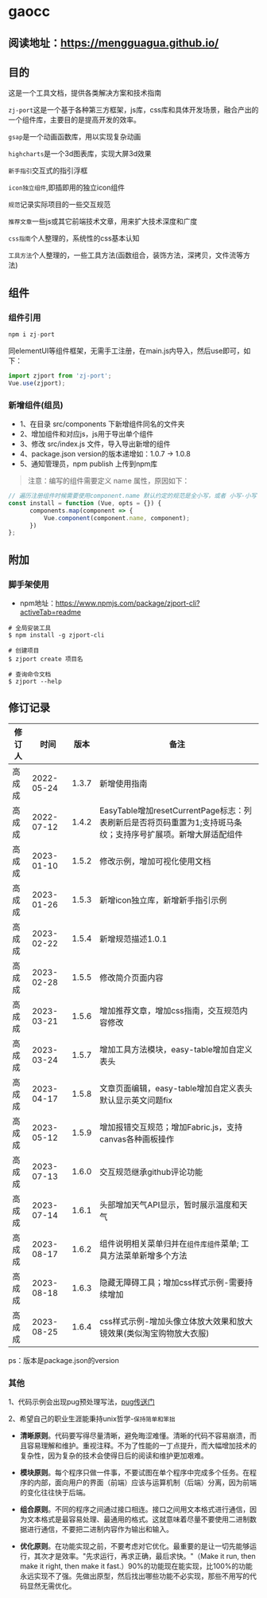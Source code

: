 # gaocc

## 阅读地址：https://mengguagua.github.io/

## 目的
  这是一个工具文档，提供各类解决方案和技术指南

  `zj-port`这是一个基于各种第三方框架，js库，css库和具体开发场景，融合产出的一个组件库，主要目的是提高开发的效率。

  `gsap`是一个动画函数库，用以实现复杂动画

  `highcharts`是一个3d图表库，实现大屏3d效果

  `新手指引`交互式的指引浮框

  `icon独立组件`,即插即用的独立icon组件

  `规范`记录实际项目的一些交互规范

  `推荐文章`一些js或其它前端技术文章，用来扩大技术深度和广度

  `css指南`个人整理的，系统性的css基本认知

  `工具方法`个人整理的，一些工具方法(函数组合，装饰方法，深拷贝，文件流等方法)



  ## 组件
  ### 组件引用

  ```js
  npm i zj-port
  ```
  同elementUI等组件框架，无需手工注册，在main.js内导入，然后use即可，如下：
  ```js
  import zjport from 'zj-port';
  Vue.use(zjport);
  ```

  ### 新增组件(组员)

  - 1、在目录 src/components 下新增组件同名的文件夹
  - 2、增加组件和对应js，js用于导出单个组件
  - 3、修改 src/index.js 文件，导入导出新增的组件
  - 4、package.json version的版本递增如：1.0.7 -> 1.0.8
  - 5、通知管理员，npm publish 上传到npm库

  >注意：编写的组件需要定义 name 属性，原因如下：

  ```js
  // 遍历注册组件时候需要使用component.name 默认约定的规范是全小写，或者 小写-小写
  const install = function (Vue, opts = {}) {
  		components.map(component => {
  			Vue.component(component.name, component);
  		})
  };
  ```

  ## 附加
  ### 脚手架使用
  - npm地址：https://www.npmjs.com/package/zjport-cli?activeTab=readme
  ```shell
  # 全局安装工具
  $ npm install -g zjport-cli
  ```
  ```shell
  # 创建项目
  $ zjport create 项目名
  ```
  ```shell
  # 查询命令文档
  $ zjport --help
  ```

  ## 修订记录

  | 修订人 | 时间       | 版本  | 备注                                                         |
  | ------ | ---------- | ----- | ------------------------------------------------------------ |
  | 高成成 | 2022-05-24 | 1.3.7 | 新增使用指南                                                 |
  | 高成成 | 2022-07-12 | 1.4.2 | EasyTable增加resetCurrentPage标志：列表刷新后是否将页码重置为1;支持斑马条纹；支持序号扩展项。新增大屏适配组件 |
  | 高成成 | 2023-01-10 | 1.5.2 | 修改示例，增加可视化使用文档
  | 高成成 | 2023-01-26 | 1.5.3 | 新增icon独立库，新增新手指引示例
  | 高成成 | 2023-02-22 | 1.5.4 | 新增规范描述1.0.1
  | 高成成 | 2023-02-28 | 1.5.5 | 修改简介页面内容
  | 高成成 | 2023-03-21 | 1.5.6 | 增加推荐文章，增加css指南，交互规范内容修改
  | 高成成 | 2023-03-24 | 1.5.7 | 增加工具方法模块，easy-table增加自定义表头
  | 高成成 | 2023-04-17 | 1.5.8 | 文章页面编辑，easy-table增加自定义表头默认显示英文问题fix
  | 高成成 | 2023-05-12 | 1.5.9 | 增加报错交互规范；增加Fabric.js，支持canvas各种画板操作
  | 高成成 | 2023-07-13 | 1.6.0 | 交互规范继承github评论功能
| 高成成 | 2023-07-14 | 1.6.1 | 头部增加天气API显示，暂时展示温度和天气
| 高成成 | 2023-08-17 | 1.6.2 | 组件说明相关菜单归并在`组件库组件`菜单; 工具方法菜单新增多个方法
| 高成成 | 2023-08-18 | 1.6.3 | 隐藏无障碍工具；增加css样式示例-需要持续增加
| 高成成 | 2023-08-25 | 1.6.4 | css样式示例-增加头像立体放大效果和放大镜效果(类似淘宝购物放大衣服)

  ps：版本是package.json的version
  ### 其他
  1、代码示例会出现pug预处理写法，[pug传送门](https://pugjs.org/api/getting-started.html)

  2、希望自己的职业生涯能秉持unix哲学-`保持简单和笨拙`

  - **清晰原则**。代码要写得尽量清晰，避免晦涩难懂。清晰的代码不容易崩溃，而且容易理解和维护。重视注释。不为了性能的一丁点提升，而大幅增加技术的复杂性，因为复杂的技术会使得日后的阅读和维护更加艰难。

  - **模块原则**。每个程序只做一件事，不要试图在单个程序中完成多个任务。在程序的内部，面向用户的界面（前端）应该与运算机制（后端）分离，因为前端的变化往往快于后端。

  - **组合原则**。不同的程序之间通过接口相连。接口之间用文本格式进行通信，因为文本格式是最容易处理、最通用的格式。这就意味着尽量不要使用二进制数据进行通信，不要把二进制内容作为输出和输入。

  - **优化原则**。在功能实现之前，不要考虑对它优化。最重要的是让一切先能够运行，其次才是效率。"先求运行，再求正确，最后求快。"（Make it run, then make it right, then make it fast.）90%的功能现在能实现，比100%的功能永远实现不了强。先做出原型，然后找出哪些功能不必实现，那些不用写的代码显然无需优化。
